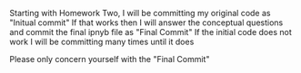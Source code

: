 Starting with Homework Two, I will be committing my original code as "Initual commit"
If that works then I will answer the conceptual questions and commit the final ipnyb file as "Final Commit"
If the initial code does not work I will be committing many times until it does

Please only concern yourself with the "Final Commit"

